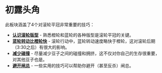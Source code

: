 # 初露头角

此板块涵盖了4个对滚轮平冠非常重要的技巧：

* [**认识滚轮版型**](./learning-the-rolls.zh.md) - 熟悉橙轮和蓝轮的各种版型是滚轮平冠的关键。
* [**蓝轮转动比橙轮快**](./blue-spins-faster-than-orange.zh.md) - 滚轮行动中，蓝轮转动速度略快于橙轮，这对滚轮后期（3:30之后）有很大的影响。
* [**减少碰撞**](./reducing-desync.zh.md) - 尽量减少豆子之间的碰撞和拥挤，这不仅对你自己的生存很重要，对其他豆子也是。
* [**避开闸总**](./avoiding-griefers.zh.md) - 一些实用的技巧可以帮助你避开（甚至反杀）闸总。
